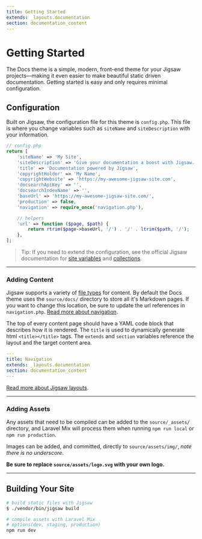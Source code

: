 ```yaml
---
title: Getting Started
extends: _layouts.documentation
section: documentation_content
---
```


# Getting Started

The Docs theme is a simple, modern, front-end theme for your Jigsaw projects––making it even easier to make beautiful static driven documentation. Getting started is easy and only requires minimal configuration.

## Configuration
Built on Jigsaw, the configuration file for this theme is `config.php`. This file is where you change variables such as `siteName` and `siteDescription` with your information.

```php
// config.php
return [
    'siteName' => 'My Site',
    'siteDescription' => 'Give your documentation a boost with Jigsaw. Generate elegant, static docs quickly and easily.',
    'title' => 'Documentation powered by Jigsaw',
    'copyrightHolder' => 'My Name',
    'copyrightWebsite' => 'https://my-awesome-jigsaw-site.com',
    'docsearchApiKey' => '',
    'docsearchIndexName' => '',
    'baseUrl' => 'https://my-awesome-jigsaw-site.com/',
    'production' => false,
    'navigation' => require_once('navigation.php'),

    // helpers
    'url' => function ($page, $path) {
        return rtrim($page->baseUrl, '/') . '/' . ltrim($path, '/');
    },
];
```

> Tip: If you need to extend the configuration, see the official Jigsaw documentation for [site variables](https://jigsaw.tighten.co/docs/site-variables/) and [collections](https://jigsaw.tighten.co/docs/collections/).

---

### Adding Content
Jigsaw supports a variety of [file types](http://jigsaw.tighten.co/docs/content-other-file-types/) for content. By default the Docs theme uses the `source/docs/` directory to store all it's Markdown pages. If you want to change this location, be sure to update the url references in `navigation.php`. [Read more about navigation](/docs/navigation).

The top of every content page should have a YAML code block that describes how it is rendered. The `title` is used to dynamically generate html `<title></title>` tags. The `extends` and `section` variables reference the layout and the target content area.

```yaml
---
title: Navigation
extends: _layouts.documentation
section: documentation_content
---
```

[Read more about Jigsaw layouts](/docs/extending).

---

### Adding Assets
Any assets that need to be compiled can be added to the `source/_assets/` directory, and Laravel Mix will process them when running `npm run local` or `npm run production`.

Images can be added, and committed, directly to `source/assets/img/`, _note there is no underscore_.

**Be sure to replace `source/assets/logo.svg` with your own logo.**

---

## Building Your Site
```bash
# build static files with Jigsaw
$ ./vendor/bin/jigsaw build

# compile assets with Laravel Mix
# options(dev, staging, production)
npm run dev
```
